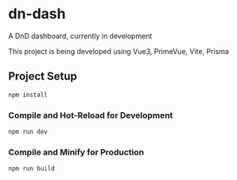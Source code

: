 # dn-dash
A DnD dashboard, currently in development

This project is being developed using Vue3, PrimeVue, Vite, Prisma

## Project Setup

```sh
npm install
```

### Compile and Hot-Reload for Development

```sh
npm run dev
```

### Compile and Minify for Production

```sh
npm run build
```

